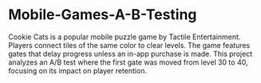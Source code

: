 # Mobile-Games-A-B-Testing
Cookie Cats is a popular mobile puzzle game by Tactile Entertainment. Players connect tiles of the same color to clear levels. The game features gates that delay progress unless an in-app purchase is made. This project analyzes an A/B test where the first gate was moved from level 30 to 40, focusing on its impact on player retention.

